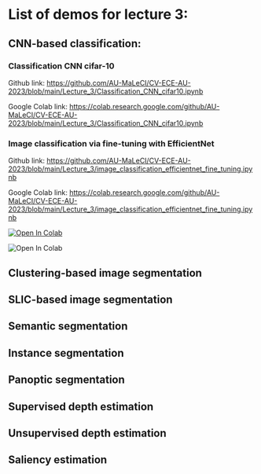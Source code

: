 # List of demos for lecture 3:

## CNN-based classification:

### Classification CNN cifar-10

Github link: https://github.com/AU-MaLeCI/CV-ECE-AU-2023/blob/main/Lecture_3/Classification_CNN_cifar10.ipynb

Google Colab link: https://colab.research.google.com/github/AU-MaLeCI/CV-ECE-AU-2023/blob/main/Lecture_3/Classification_CNN_cifar10.ipynb

### Image classification via fine-tuning with EfficientNet

Github link: https://github.com/AU-MaLeCI/CV-ECE-AU-2023/blob/main/Lecture_3/image_classification_efficientnet_fine_tuning.ipynb

Google Colab link: https://colab.research.google.com/github/AU-MaLeCI/CV-ECE-AU-2023/blob/main/Lecture_3/image_classification_efficientnet_fine_tuning.ipynb

[![Open In Colab](https://colab.research.google.com/assets/colab-badge.svg)](https://colab.research.google.com/github/AU-MaLeCI/CV-ECE-AU-2023/blob/main/Lecture_3/image_classification_efficientnet_fine_tuning.ipynb)


![Open In Colab]()

## Clustering-based image segmentation

###

## SLIC-based image segmentation

### 

## Semantic segmentation

### 

## Instance segmentation

### 

## Panoptic segmentation

### 

## Supervised depth estimation

### 

## Unsupervised depth estimation

### 

## Saliency estimation

### 